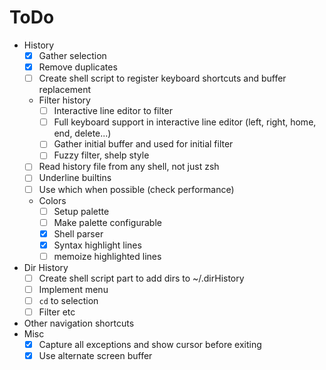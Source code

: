 # ToDo

- History
  - [x] Gather selection
  - [x] Remove duplicates
  - [ ] Create shell script to register keyboard shortcuts and buffer
        replacement
  - Filter history
    - [ ] Interactive line editor to filter
    - [ ] Full keyboard support in interactive line editor (left, right, home,
          end, delete...)
    - [ ] Gather initial buffer and used for initial filter
    - [ ] Fuzzy filter, shelp style
  - [ ] Read history file from any shell, not just zsh
  - [ ] Underline builtins
  - [ ] Use which when possible (check performance)
  - Colors
    - [ ] Setup palette
    - [ ] Make palette configurable
    - [x] Shell parser
    - [x] Syntax highlight lines
    - [ ] memoize highlighted lines
- Dir History
  - [ ] Create shell script part to add dirs to ~/.dirHistory
  - [ ] Implement menu
  - [ ] `cd` to selection
  - [ ] Filter etc
- Other navigation shortcuts
- Misc
  - [x] Capture all exceptions and show cursor before exiting
  - [x] Use alternate screen buffer
